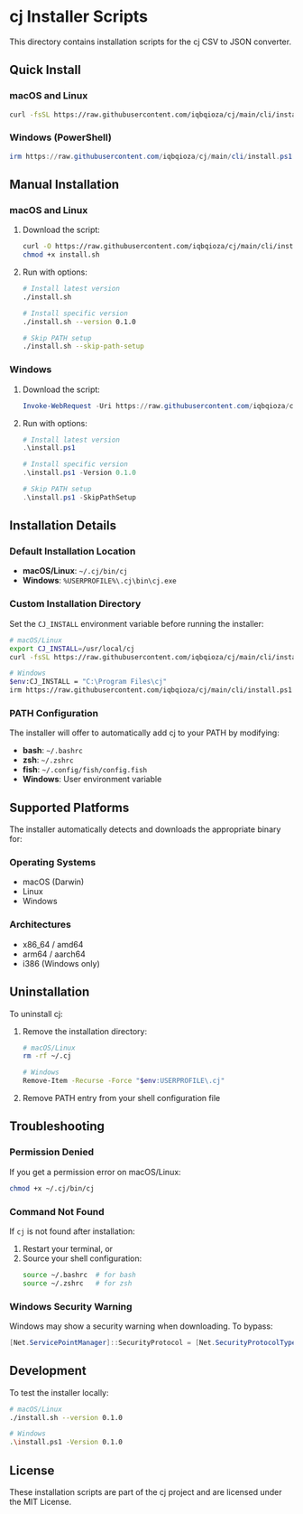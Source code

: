 # cj Installer Scripts

This directory contains installation scripts for the cj CSV to JSON converter.

## Quick Install

### macOS and Linux

```bash
curl -fsSL https://raw.githubusercontent.com/iqbqioza/cj/main/cli/install.sh | bash
```

### Windows (PowerShell)

```powershell
irm https://raw.githubusercontent.com/iqbqioza/cj/main/cli/install.ps1 | iex
```

## Manual Installation

### macOS and Linux

1. Download the script:
   ```bash
   curl -O https://raw.githubusercontent.com/iqbqioza/cj/main/cli/install.sh
   chmod +x install.sh
   ```

2. Run with options:
   ```bash
   # Install latest version
   ./install.sh
   
   # Install specific version
   ./install.sh --version 0.1.0
   
   # Skip PATH setup
   ./install.sh --skip-path-setup
   ```

### Windows

1. Download the script:
   ```powershell
   Invoke-WebRequest -Uri https://raw.githubusercontent.com/iqbqioza/cj/main/cli/install.ps1 -OutFile install.ps1
   ```

2. Run with options:
   ```powershell
   # Install latest version
   .\install.ps1
   
   # Install specific version
   .\install.ps1 -Version 0.1.0
   
   # Skip PATH setup
   .\install.ps1 -SkipPathSetup
   ```

## Installation Details

### Default Installation Location

- **macOS/Linux**: `~/.cj/bin/cj`
- **Windows**: `%USERPROFILE%\.cj\bin\cj.exe`

### Custom Installation Directory

Set the `CJ_INSTALL` environment variable before running the installer:

```bash
# macOS/Linux
export CJ_INSTALL=/usr/local/cj
curl -fsSL https://raw.githubusercontent.com/iqbqioza/cj/main/cli/install.sh | bash

# Windows
$env:CJ_INSTALL = "C:\Program Files\cj"
irm https://raw.githubusercontent.com/iqbqioza/cj/main/cli/install.ps1 | iex
```

### PATH Configuration

The installer will offer to automatically add cj to your PATH by modifying:
- **bash**: `~/.bashrc`
- **zsh**: `~/.zshrc`
- **fish**: `~/.config/fish/config.fish`
- **Windows**: User environment variable

## Supported Platforms

The installer automatically detects and downloads the appropriate binary for:

### Operating Systems
- macOS (Darwin)
- Linux
- Windows

### Architectures
- x86_64 / amd64
- arm64 / aarch64
- i386 (Windows only)

## Uninstallation

To uninstall cj:

1. Remove the installation directory:
   ```bash
   # macOS/Linux
   rm -rf ~/.cj
   
   # Windows
   Remove-Item -Recurse -Force "$env:USERPROFILE\.cj"
   ```

2. Remove PATH entry from your shell configuration file

## Troubleshooting

### Permission Denied

If you get a permission error on macOS/Linux:
```bash
chmod +x ~/.cj/bin/cj
```

### Command Not Found

If `cj` is not found after installation:
1. Restart your terminal, or
2. Source your shell configuration:
   ```bash
   source ~/.bashrc  # for bash
   source ~/.zshrc   # for zsh
   ```

### Windows Security Warning

Windows may show a security warning when downloading. To bypass:
```powershell
[Net.ServicePointManager]::SecurityProtocol = [Net.SecurityProtocolType]::Tls12
```

## Development

To test the installer locally:

```bash
# macOS/Linux
./install.sh --version 0.1.0

# Windows
.\install.ps1 -Version 0.1.0
```

## License

These installation scripts are part of the cj project and are licensed under the MIT License.